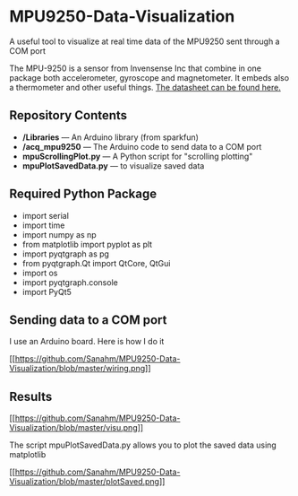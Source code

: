 # MPU9250-Data-Visualization
A useful tool to visualize at real time data of the MPU9250 sent through a COM port

The MPU-9250 is a sensor from Invensense Inc that combine in one package both accelerometer, gyroscope and magnetometer. It embeds also a thermometer and other useful things. [The datasheet can be found here.](https://store.invensense.com/ProductDetail/MPU-9250-InvenSense-Inc/487537/pid=1135)

Repository Contents
-------------------

* **/Libraries** &mdash; An Arduino library (from sparkfun)
* **/acq_mpu9250** &mdash; The Arduino code to send data to a COM port
* **mpuScrollingPlot.py** &mdash; A Python script for "scrolling plotting"
* **mpuPlotSavedData.py** &mdash; to visualize saved data

Required Python Package
-----------------------

- import serial
- import time
- import numpy as np
- from matplotlib import pyplot as plt
- import pyqtgraph as pg
- from pyqtgraph.Qt import QtCore, QtGui
- import os
- import pyqtgraph.console
- import PyQt5

Sending data to a COM port
--------------------------

I use an Arduino board. Here is how I do it

[[https://github.com/Sanahm/MPU9250-Data-Visualization/blob/master/wiring.png]]

Results
-------

[[https://github.com/Sanahm/MPU9250-Data-Visualization/blob/master/visu.png]]

The script mpuPlotSavedData.py allows you to plot the saved data using matplotlib

[[https://github.com/Sanahm/MPU9250-Data-Visualization/blob/master/plotSaved.png]]
